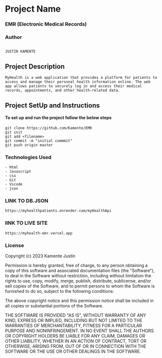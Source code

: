 # Project Name

### EMR (Electronic Medical Records)

### Author

```

JUSTIN KAMENTE

```

## Project Description

```
MyHealth is a web application that provides a platform for patients to access and manage their personal health information online. The web app allows patients to securely log in and access their medical records, appointments, and other health-related data.
```

## Project SetUp and Instructions

#### To set up and run the project follow the below steps

```
git clone https://github.com/Kamente/EMR
git init
git add <filename>
git commit -m "initial commmit"
git push origin master

```

### Technologies Used

```
- Html
- Javascript
- css
- Git 
- Vscode
- json
```

### LINK TO DB.JSON 
```
https://myhealthpatients.onrender.com/myHealthApi
```
### lINK TO LIVE SITE
```
https://myhealth-emr.vercel.app
```

##### 

### License

Copyright (c) 2023 Kamente Justin

Permission is hereby granted, free of charge, to any person obtaining a copy
of this software and associated documentation files (the "Software"), to deal
in the Software without restriction, including without limitation the rights
to use, copy, modify, merge, publish, distribute, sublicense, and/or sell
copies of the Software, and to permit persons to whom the Software is
furnished to do so, subject to the following conditions:

The above copyright notice and this permission notice shall be included in all
copies or substantial portions of the Software.

THE SOFTWARE IS PROVIDED "AS IS", WITHOUT WARRANTY OF ANY KIND, EXPRESS OR
IMPLIED, INCLUDING BUT NOT LIMITED TO THE WARRANTIES OF MERCHANTABILITY,
FITNESS FOR A PARTICULAR PURPOSE AND NONINFRINGEMENT. IN NO EVENT SHALL THE
AUTHORS OR COPYRIGHT HOLDERS BE LIABLE FOR ANY CLAIM, DAMAGES OR OTHER
LIABILITY, WHETHER IN AN ACTION OF CONTRACT, TORT OR OTHERWISE, ARISING FROM,
OUT OF OR IN CONNECTION WITH THE SOFTWARE OR THE USE OR OTHER DEALINGS IN THE
SOFTWARE.
